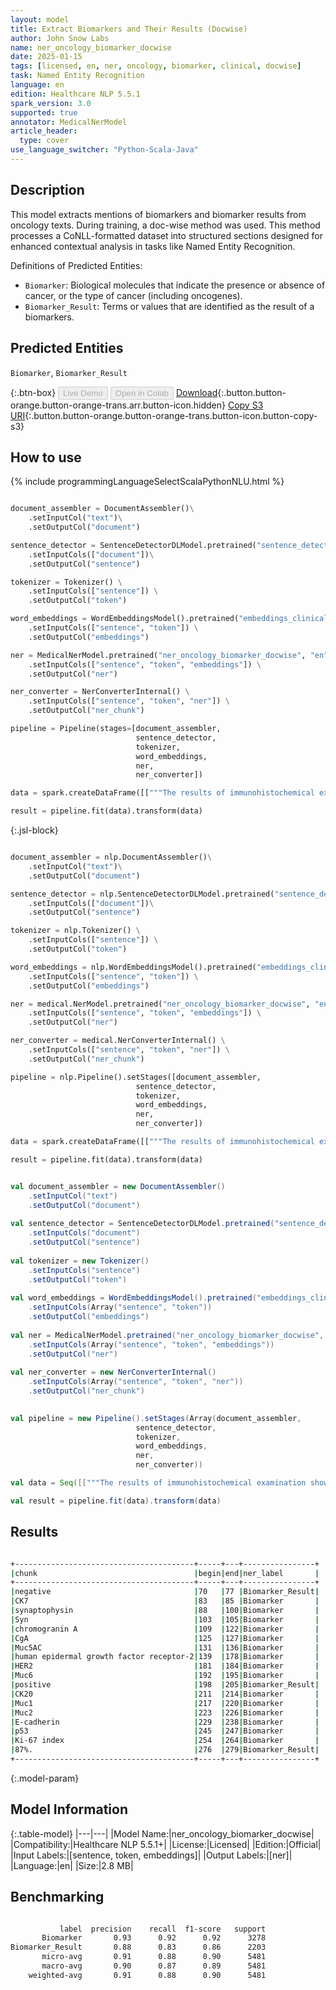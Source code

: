 ```yaml
---
layout: model
title: Extract Biomarkers and Their Results (Docwise)
author: John Snow Labs
name: ner_oncology_biomarker_docwise
date: 2025-01-15
tags: [licensed, en, ner, oncology, biomarker, clinical, docwise]
task: Named Entity Recognition
language: en
edition: Healthcare NLP 5.5.1
spark_version: 3.0
supported: true
annotator: MedicalNerModel
article_header:
  type: cover
use_language_switcher: "Python-Scala-Java"
---
```


## Description

This model extracts mentions of biomarkers and biomarker results from oncology texts. During training, a doc-wise method was used. This method processes a CoNLL-formatted dataset into structured sections designed for enhanced contextual analysis in tasks like Named Entity Recognition.

Definitions of Predicted Entities:

- `Biomarker`: Biological molecules that indicate the presence or absence of cancer, or the type of cancer (including oncogenes).
- `Biomarker_Result`: Terms or values that are identified as the result of a biomarkers.

## Predicted Entities

`Biomarker`, `Biomarker_Result`

{:.btn-box}
<button class="button button-orange" disabled>Live Demo</button>
<button class="button button-orange" disabled>Open in Colab</button>
[Download](https://s3.amazonaws.com/auxdata.johnsnowlabs.com/clinical/models/ner_oncology_biomarker_docwise_en_5.5.1_3.0_1736956590336.zip){:.button.button-orange.button-orange-trans.arr.button-icon.hidden}
[Copy S3 URI](s3://auxdata.johnsnowlabs.com/clinical/models/ner_oncology_biomarker_docwise_en_5.5.1_3.0_1736956590336.zip){:.button.button-orange.button-orange-trans.button-icon.button-copy-s3}

## How to use



<div class="tabs-box" markdown="1">
{% include programmingLanguageSelectScalaPythonNLU.html %}
  
```python

document_assembler = DocumentAssembler()\
    .setInputCol("text")\
    .setOutputCol("document")

sentence_detector = SentenceDetectorDLModel.pretrained("sentence_detector_dl_healthcare","en","clinical/models")\
    .setInputCols(["document"])\
    .setOutputCol("sentence")

tokenizer = Tokenizer() \
    .setInputCols(["sentence"]) \
    .setOutputCol("token")

word_embeddings = WordEmbeddingsModel().pretrained("embeddings_clinical", "en", "clinical/models")\
    .setInputCols(["sentence", "token"]) \
    .setOutputCol("embeddings")                

ner = MedicalNerModel.pretrained("ner_oncology_biomarker_docwise", "en", "clinical/models")\
    .setInputCols(["sentence", "token", "embeddings"]) \
    .setOutputCol("ner")

ner_converter = NerConverterInternal() \
    .setInputCols(["sentence", "token", "ner"]) \
    .setOutputCol("ner_chunk")

pipeline = Pipeline(stages=[document_assembler,
                            sentence_detector,
                            tokenizer,
                            word_embeddings,
                            ner,
                            ner_converter])

data = spark.createDataFrame([["""The results of immunohistochemical examination showed that she tested negative for CK7, synaptophysin (Syn), chromogranin A (CgA), Muc5AC, human epidermal growth factor receptor-2 (HER2), and Muc6; positive for CK20, Muc1, Muc2, E-cadherin, and p53; the Ki-67 index was about 87%."""]]).toDF("text")

result = pipeline.fit(data).transform(data)

```

{:.jsl-block}
```python

document_assembler = nlp.DocumentAssembler()\
    .setInputCol("text")\
    .setOutputCol("document")

sentence_detector = nlp.SentenceDetectorDLModel.pretrained("sentence_detector_dl_healthcare","en","clinical/models")\
    .setInputCols(["document"])\
    .setOutputCol("sentence")

tokenizer = nlp.Tokenizer() \
    .setInputCols(["sentence"]) \
    .setOutputCol("token")

word_embeddings = nlp.WordEmbeddingsModel().pretrained("embeddings_clinical", "en", "clinical/models")\
    .setInputCols(["sentence", "token"]) \
    .setOutputCol("embeddings")                

ner = medical.NerModel.pretrained("ner_oncology_biomarker_docwise", "en", "clinical/models")\
    .setInputCols(["sentence", "token", "embeddings"]) \
    .setOutputCol("ner")

ner_converter = medical.NerConverterInternal() \
    .setInputCols(["sentence", "token", "ner"]) \
    .setOutputCol("ner_chunk")

pipeline = nlp.Pipeline().setStages([document_assembler,
                            sentence_detector,
                            tokenizer,
                            word_embeddings,
                            ner,
                            ner_converter])

data = spark.createDataFrame([["""The results of immunohistochemical examination showed that she tested negative for CK7, synaptophysin (Syn), chromogranin A (CgA), Muc5AC, human epidermal growth factor receptor-2 (HER2), and Muc6; positive for CK20, Muc1, Muc2, E-cadherin, and p53; the Ki-67 index was about 87%."""]]).toDF("text")

result = pipeline.fit(data).transform(data)

```
```scala

val document_assembler = new DocumentAssembler()
    .setInputCol("text")
    .setOutputCol("document")
    
val sentence_detector = SentenceDetectorDLModel.pretrained("sentence_detector_dl_healthcare","en","clinical/models")
    .setInputCols("document")
    .setOutputCol("sentence")
    
val tokenizer = new Tokenizer()
    .setInputCols("sentence")
    .setOutputCol("token")
    
val word_embeddings = WordEmbeddingsModel().pretrained("embeddings_clinical", "en", "clinical/models")
    .setInputCols(Array("sentence", "token"))
    .setOutputCol("embeddings")                
    
val ner = MedicalNerModel.pretrained("ner_oncology_biomarker_docwise", "en", "clinical/models")
    .setInputCols(Array("sentence", "token", "embeddings"))
    .setOutputCol("ner")
    
val ner_converter = new NerConverterInternal()
    .setInputCols(Array("sentence", "token", "ner"))
    .setOutputCol("ner_chunk")

        
val pipeline = new Pipeline().setStages(Array(document_assembler,
                            sentence_detector,
                            tokenizer,
                            word_embeddings,
                            ner,
                            ner_converter))

val data = Seq([["""The results of immunohistochemical examination showed that she tested negative for CK7, synaptophysin (Syn), chromogranin A (CgA), Muc5AC, human epidermal growth factor receptor-2 (HER2), and Muc6; positive for CK20, Muc1, Muc2, E-cadherin, and p53; the Ki-67 index was about 87%."""]]).toDF("text")

val result = pipeline.fit(data).transform(data)

```
</div>

## Results

```bash

+----------------------------------------+-----+---+----------------+
|chunk                                   |begin|end|ner_label       |
+----------------------------------------+-----+---+----------------+
|negative                                |70   |77 |Biomarker_Result|
|CK7                                     |83   |85 |Biomarker       |
|synaptophysin                           |88   |100|Biomarker       |
|Syn                                     |103  |105|Biomarker       |
|chromogranin A                          |109  |122|Biomarker       |
|CgA                                     |125  |127|Biomarker       |
|Muc5AC                                  |131  |136|Biomarker       |
|human epidermal growth factor receptor-2|139  |178|Biomarker       |
|HER2                                    |181  |184|Biomarker       |
|Muc6                                    |192  |195|Biomarker       |
|positive                                |198  |205|Biomarker_Result|
|CK20                                    |211  |214|Biomarker       |
|Muc1                                    |217  |220|Biomarker       |
|Muc2                                    |223  |226|Biomarker       |
|E-cadherin                              |229  |238|Biomarker       |
|p53                                     |245  |247|Biomarker       |
|Ki-67 index                             |254  |264|Biomarker       |
|87%.                                    |276  |279|Biomarker_Result|
+----------------------------------------+-----+---+----------------+

```

{:.model-param}
## Model Information

{:.table-model}
|---|---|
|Model Name:|ner_oncology_biomarker_docwise|
|Compatibility:|Healthcare NLP 5.5.1+|
|License:|Licensed|
|Edition:|Official|
|Input Labels:|[sentence, token, embeddings]|
|Output Labels:|[ner]|
|Language:|en|
|Size:|2.8 MB|

## Benchmarking

```bash

           label  precision    recall  f1-score   support
       Biomarker       0.93      0.92      0.92      3278
Biomarker_Result       0.88      0.83      0.86      2203
       micro-avg       0.91      0.88      0.90      5481
       macro-avg       0.90      0.87      0.89      5481
    weighted-avg       0.91      0.88      0.90      5481

```
